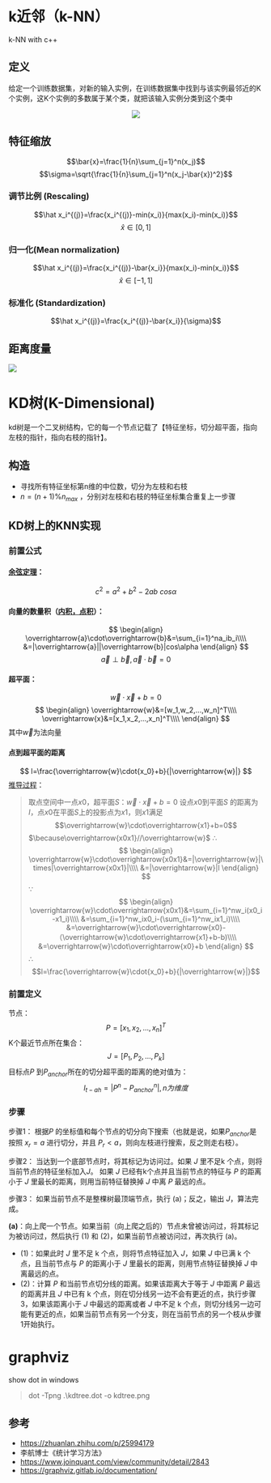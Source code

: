 # k近邻（k-NN）
k-NN with c++

## 定义
给定一个训练数据集，对新的输入实例，在训练数据集中找到与该实例最邻近的K个实例，这K个实例的多数属于某个类，就把该输入实例分类到这个类中

<div align=center>
<img src="https://pic3.zhimg.com/80/v2-c3f1d2553e7467d7da5f9cd538d2b49a_hd.png"/>
</div>

## 特征缩放
$$\bar{x}=\frac{1}{n}\sum_{j=1}^n(x_j)$$
$$\sigma=\sqrt{\frac{1}{n}\sum_{j=1}^n(x_j-\bar{x})^2}$$
### 调节比例 (Rescaling)

$$\hat x_i^{(j)}=\frac{x_i^{(j)}-min(x_i)}{max(x_i)-min(x_i)}$$
$$\hat x \in [0,1]$$

### 归一化(Mean normalization)
$$\hat x_i^{(j)}=\frac{x_i^{(j)}-\bar{x_i}}{max(x_i)-min(x_i)}$$
$$\hat x \in [-1,1]$$

### 标准化 (Standardization)
$$\hat x_i^{(j)}=\frac{x_i^{(j)}-\bar{x_i}}{\sigma}$$

## 距离度量
![](https://pic1.zhimg.com/80/v2-60bb382b0d22ec0ce296ed0e024f31bc_hd.png)

# KD树(K-Dimensional)
kd树是一个二叉树结构，它的每一个节点记载了【特征坐标，切分超平面，指向左枝的指针，指向右枝的指针】。

## 构造
- 寻找所有特征坐标第n维的中位数，切分为左枝和右枝
- $n=(n+1)$%$n_{max}$ ，分别对左枝和右枝的特征坐标集合重复上一步骤

## KD树上的KNN实现
### 前置公式
#### [余弦定理](https://baike.baidu.com/item/余弦定理/957460?fr=aladdin)：
$$c^2=a^2+b^2-2ab\ cos{\alpha}$$
#### 向量的数量积（[内积，点积](https://baike.baidu.com/item/%E7%82%B9%E7%A7%AF/9648528?fromtitle=%E5%86%85%E7%A7%AF&fromid=422863)）：
$$
\begin{align}
\overrightarrow{a}\cdot\overrightarrow{b}&=\sum_{i=1}^na_ib_i\\\\
&=|\overrightarrow{a}||\overrightarrow{b}|cos\alpha
\end{align}
$$
$$
\overrightarrow{a}\perp\overrightarrow{b},\overrightarrow{a}\cdot\overrightarrow{b}=0
$$
#### 超平面：
$$\overrightarrow{w}\cdot\overrightarrow{x}+b=0$$
$$
\begin{align}
\overrightarrow{w}&=[w_1,w_2,...,w_n]^T\\\\
\overrightarrow{x}&=[x_1,x_2,...,x_n]^T\\\\
\end{align}
$$
其中$\overrightarrow{w}$为法向量

#### 点到超平面的距离
$$
l=\frac{\overrightarrow{w}\cdot{x_0}+b}{|\overrightarrow{w}|}
$$
[推导过程]((https://www.cnblogs.com/yanganling/p/8007050.html))：
>取点空间中一点$x0$，超平面$S$：$\overrightarrow{w}\cdot\overrightarrow{x}+b=0$
设点$x0$到平面$S$ 的距离为$l$，点$x0$在平面$S$上的投影点为$x1$，则$x1$满足
$$\overrightarrow{w}\cdot\overrightarrow{x1}+b=0$$
$\because\overrightarrow{x0x1}//\overrightarrow{w}$
$\therefore$
$$
\begin{align}
\overrightarrow{w}\cdot\overrightarrow{x0x1}&=|\overrightarrow{w}|\times|\overrightarrow{x0x1}|\\\\
&=|\overrightarrow{w}|l
\end{align}
$$
$\because$
$$
\begin{align}
\overrightarrow{w}\cdot\overrightarrow{x0x1}&=\sum_{i=1}^nw_i(x0_i-x1_i)\\\\
&=\sum_{i=1}^nw_ix0_i-(\sum_{i=1}^nw_ix1_i)\\\\
&=\overrightarrow{w}\cdot\overrightarrow{x0}-（\overrightarrow{w}\cdot\overrightarrow{x1}+b-b)\\\\
&=\overrightarrow{w}\cdot\overrightarrow{x0}+b
\end{align}
$$
$\therefore$
$$l=\frac{\overrightarrow{w}\cdot{x_0}+b}{|\overrightarrow{w}|}$$

### 前置定义
节点：
$$P=[x_1,x_2,...,x_n]^T$$
K个最近节点所在集合：
$$J=[P_1,P_2,...,P_k]$$
目标点$P$ 到$P_{anchor}$所在的切分超平面的距离的绝对值为：
$$l_{t-ah}=|P^n-P_{anchor}^n|,n为维度$$

### 步骤
步骤1：
根据$P$ 的坐标值和每个节点的切分向下搜索（也就是说，如果$P_{anchor}$是按照 $x_r=a$ 进行切分，并且 $P_r<a$，则向左枝进行搜索，反之则走右枝）。

步骤2：
当达到一个底部节点时，将其标记为访问过。如果 $J$ 里不足k 个点，则将当前节点的特征坐标加入$J$。
如果 $J$ 已经有k个点并且当前节点的特征与 $P$ 的距离小于 $J$ 里最长的距离，则用当前特征替换掉 $J$ 中离 $P$ 最远的点。

步骤3：
如果当前节点不是整棵树最顶端节点，执行 (a)；反之，输出 $J$，算法完成。

**(a)**：向上爬一个节点。如果当前（向上爬之后的）节点未曾被访问过，将其标记为被访问过，然后执行 (1) 和 (2)，如果当前节点被访问过，再次执行 (a)。
- (1)：如果此时 $J$ 里不足 k 个点，则将节点特征加入 $J$，如果 $J$ 中已满 k 个点，且当前节点与 $P$ 的距离小于 $J$ 里最长的距离，则用节点特征替换掉 $J$ 中离最远的点。
- (2)：计算 $P$ 和当前节点切分线的距离。如果该距离大于等于  $J$ 中距离 $P$ 最远的距离并且 $J$ 中已有 k 个点，则在切分线另一边不会有更近的点，执行步骤3，如果该距离小于 $J$ 中最远的距离或者 $J$ 中不足 k 个点，则切分线另一边可能有更近的点，如果当前节点有另一个分支，则在当前节点的另一个枝从步骤1开始执行。

# graphviz
show dot in windows
>dot -Tpng .\kdtree.dot -o kdtree.png

## 参考
- https://zhuanlan.zhihu.com/p/25994179
- 李航博士《统计学习方法》
- https://www.joinquant.com/view/community/detail/2843
- https://graphviz.gitlab.io/documentation/
